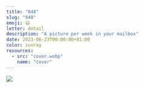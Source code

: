 ```yaml
---
title: "048"
slug: "048"
emoji: 😃
letter: detail
description: "A picture per week in your mailbox"
date: 2023-06-23T00:00:00+01:00
color: sunray
resources:
  - src: "cover.webp"
    name: "cover"
---
```

![](cover)

